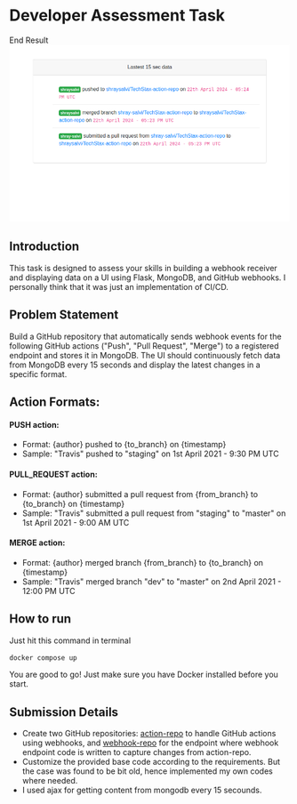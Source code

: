 # Developer Assessment Task

End Result
![Result of the task](result.png)


## Introduction

This task is designed to assess your skills in building a webhook receiver and displaying data on a UI using Flask, MongoDB, and GitHub webhooks. I personally think that it was just an implementation of CI/CD.

## Problem Statement
Build a GitHub repository that automatically sends webhook events for the following GitHub actions ("Push", "Pull Request", "Merge") to a registered endpoint and stores it in MongoDB. The UI should continuously fetch data from MongoDB every 15 seconds and display the latest changes in a specific format.

## Action Formats:
#### PUSH action:
- Format: {author} pushed to {to_branch} on {timestamp}
- Sample: "Travis" pushed to "staging" on 1st April 2021 - 9:30 PM UTC
#### PULL_REQUEST action:
- Format: {author} submitted a pull request from {from_branch} to {to_branch} on {timestamp}
- Sample: "Travis" submitted a pull request from "staging" to "master" on 1st April 2021 - 9:00 AM UTC
#### MERGE action:
- Format: {author} merged branch {from_branch} to {to_branch} on {timestamp}
- Sample: "Travis" merged branch "dev" to "master" on 2nd April 2021 - 12:00 PM UTC

## How to run
Just hit this command in terminal
```bash
docker compose up
```
You are good to go! Just make sure you have Docker installed before you start.

## Submission Details
- Create two GitHub repositories: [action-repo](https://github.com/shraysalvi/TechStax-action-repo) to handle GitHub actions using webhooks, and [webhook-repo](https://github.com/shraysalvi/TechStax-webhook-repo) for the endpoint where webhook endpoint code is written to capture changes from action-repo.
- Customize the provided base code according to the requirements. But the case was found to be bit old, hence implemented my own codes where needed.
- I used ajax for getting content from mongodb every 15 secounds.

